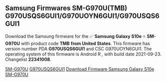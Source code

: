 <h2>Samsung Firmwares SM-G970U(TMB) G970USQS6GUI1/G970UOYN6GUI1/G970USQS6GUI1</h2>
Download the Samsung firmware for the ✅ <strong>Samsung Galaxy S10e </strong> ⭐ <strong>SM-G970U</strong> with product code <strong>TMB</strong> <strong> from United States</strong>. This firmware has version number PDA <strong>G970USQS6GUI1</strong> and CSC G970UOYN6GUI1. The operating system of this firmware is Android R , with build date 2021-09-23. Changelist <strong>22341008</strong>.


[SM-G970U](https://samfirm.shop/samsung/model/SM-G970U)
[G970USQS6GUI1](https://samfirm.shop/samsung/pda/G970USQS6GUI1)
[Download Firmware Samsung Galaxy S10e SM-G970U](https://samfirm.shop/samsung/firmware/459030)
